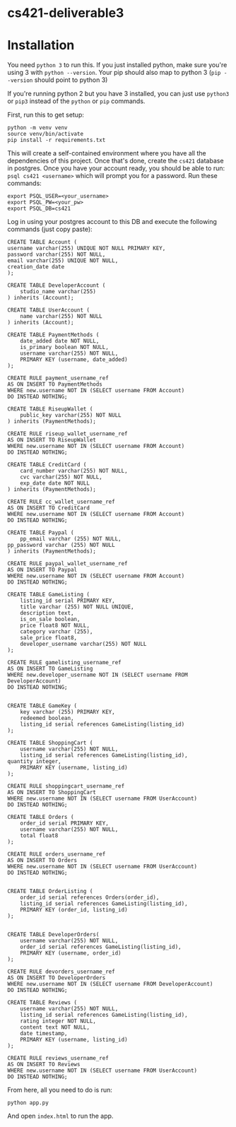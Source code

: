 # cs421-deliverable3

# Installation

You need `python 3` to run this. If you just installed python, make sure you're using 3 with `python --version`. Your pip should also map to python 3 (`pip --version` should point to python 3)


If you're running python 2 but you have 3 installed, you can just use `python3` or `pip3` instead of the `python` or `pip` commands.

First, run this to get setup:
```
python -m venv venv
source venv/bin/activate
pip install -r requirements.txt
```
This will create a self-contained environment where you have all the dependencies of this project. Once that's done, create the `cs421` database in postgres. Once you have your account ready, you should be able to run: `psql cs421 <username>` which will prompt you for a password.
Run these commands:
```
export PSQL_USER=<your_username>
export PSQL_PW=<your_pw>
export PSQL_DB=cs421
```

Log in using your postgres account to this DB and execute the following commands (just copy paste):


```
CREATE TABLE Account (
username varchar(255) UNIQUE NOT NULL PRIMARY KEY,
password varchar(255) NOT NULL,
email varchar(255) UNIQUE NOT NULL,
creation_date date
);

CREATE TABLE DeveloperAccount (
    studio_name varchar(255)
) inherits (Account);

CREATE TABLE UserAccount (
    name varchar(255) NOT NULL
) inherits (Account);

CREATE TABLE PaymentMethods (
    date_added date NOT NULL,
    is_primary boolean NOT NULL,
    username varchar(255) NOT NULL,
    PRIMARY KEY (username, date_added)
);

CREATE RULE payment_username_ref
AS ON INSERT TO PaymentMethods
WHERE new.username NOT IN (SELECT username FROM Account)
DO INSTEAD NOTHING;

CREATE TABLE RiseupWallet (
    public_key varchar(255) NOT NULL
) inherits (PaymentMethods);

CREATE RULE riseup_wallet_username_ref
AS ON INSERT TO RiseupWallet
WHERE new.username NOT IN (SELECT username FROM Account)
DO INSTEAD NOTHING;

CREATE TABLE CreditCard (
    card_number varchar(255) NOT NULL,
    cvc varchar(255) NOT NULL,
    exp_date date NOT NULL
) inherits (PaymentMethods);

CREATE RULE cc_wallet_username_ref
AS ON INSERT TO CreditCard
WHERE new.username NOT IN (SELECT username FROM Account)
DO INSTEAD NOTHING;

CREATE TABLE Paypal (
    pp_email varchar (255) NOT NULL,
pp_password varchar (255) NOT NULL
) inherits (PaymentMethods);

CREATE RULE paypal_wallet_username_ref
AS ON INSERT TO Paypal
WHERE new.username NOT IN (SELECT username FROM Account)
DO INSTEAD NOTHING;

CREATE TABLE GameListing (
    listing_id serial PRIMARY KEY,
    title varchar (255) NOT NULL UNIQUE,
    description text,
    is_on_sale boolean,
    price float8 NOT NULL,
    category varchar (255),
    sale_price float8,
    developer_username varchar(255) NOT NULL
);

CREATE RULE gamelisting_username_ref
AS ON INSERT TO GameListing
WHERE new.developer_username NOT IN (SELECT username FROM DeveloperAccount)
DO INSTEAD NOTHING;


CREATE TABLE GameKey (
    key varchar (255) PRIMARY KEY,
    redeemed boolean,
    listing_id serial references GameListing(listing_id)
);

CREATE TABLE ShoppingCart (
    username varchar(255) NOT NULL, 
    listing_id serial references GameListing(listing_id),
quantity integer,
    PRIMARY KEY (username, listing_id)
);

CREATE RULE shoppingcart_username_ref
AS ON INSERT TO ShoppingCart
WHERE new.username NOT IN (SELECT username FROM UserAccount)
DO INSTEAD NOTHING;

CREATE TABLE Orders (
    order_id serial PRIMARY KEY,
    username varchar(255) NOT NULL,
    total float8
);

CREATE RULE orders_username_ref
AS ON INSERT TO Orders
WHERE new.username NOT IN (SELECT username FROM UserAccount)
DO INSTEAD NOTHING;


CREATE TABLE OrderListing (
    order_id serial references Orders(order_id),
    listing_id serial references GameListing(listing_id),
    PRIMARY KEY (order_id, listing_id)
);


CREATE TABLE DeveloperOrders(
    username varchar(255) NOT NULL,
    order_id serial references GameListing(listing_id),
    PRIMARY KEY (username, order_id)
);

CREATE RULE devorders_username_ref
AS ON INSERT TO DeveloperOrders
WHERE new.username NOT IN (SELECT username FROM DeveloperAccount)
DO INSTEAD NOTHING;

CREATE TABLE Reviews (
    username varchar(255) NOT NULL,
    listing_id serial references GameListing(listing_id),  
    rating integer NOT NULL,
    content text NOT NULL,
    date timestamp,
    PRIMARY KEY (username, listing_id)
);

CREATE RULE reviews_username_ref
AS ON INSERT TO Reviews
WHERE new.username NOT IN (SELECT username FROM UserAccount)
DO INSTEAD NOTHING;
```

From here, all you need to do is run:
```
python app.py
```

And open `index.html` to run the app.
